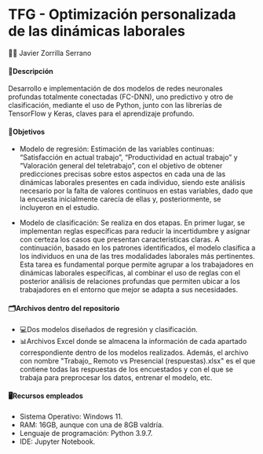 # TFG - Optimización personalizada de las dinámicas laborales

👦🏻 Javier Zorrilla Serrano

#### 📍Descripción 
Desarrollo e implementación de dos modelos de redes neuronales profundas totalmente conectadas (FC-DNN), uno predictivo y otro de clasificación, mediante el uso de Python, junto con las librerías de TensorFlow y Keras, claves para el aprendizaje profundo.

#### 🎯Objetivos
- Modelo de regresión: Estimación de las variables continuas: “Satisfacción en actual trabajo”, “Productividad en actual trabajo” y “Valoración general del teletrabajo”, con el objetivo de obtener predicciones precisas sobre estos aspectos en cada una de las dinámicas laborales presentes en cada individuo, siendo este análisis necesario por la falta de valores continuos en estas variables, dado que la encuesta inicialmente carecía  de ellas y, posteriormente, se incluyeron en el estudio.  
  
- Modelo de clasificación: Se realiza en dos etapas. En primer lugar, se implementan reglas específicas para reducir la incertidumbre y asignar con certeza los casos que presentan características claras. A continuación, basado en los patrones identificados, el modelo clasifica a los individuos en una de las tres modalidades laborales más pertinentes. Esta tarea es fundamental porque permite agrupar a los trabajadores en dinámicas laborales específicas, al combinar el uso de reglas con el posterior análisis de relaciones profundas que permiten ubicar a los trabajadores en el entorno que mejor se adapta a sus necesidades.

#### 🗂️Archivos dentro del repositorio
- 💻Dos modelos diseñados de regresión y clasificación.
- 📊Archivos Excel donde se almacena la información de cada apartado correspondiente dentro de los modelos realizados. Además, el archivo con nombre "Trabajo_ Remoto vs Presencial (respuestas).xlsx" es el que contiene todas las respuestas de los encuestados y con el que se trabaja para preprocesar los datos, entrenar el modelo, etc.

#### 🖥Recursos empleados
- Sistema Operativo: Windows 11.
- RAM: 16GB, aunque con una de 8GB valdría.
- Lenguaje de programación: Python 3.9.7.
- IDE: Jupyter Notebook.
